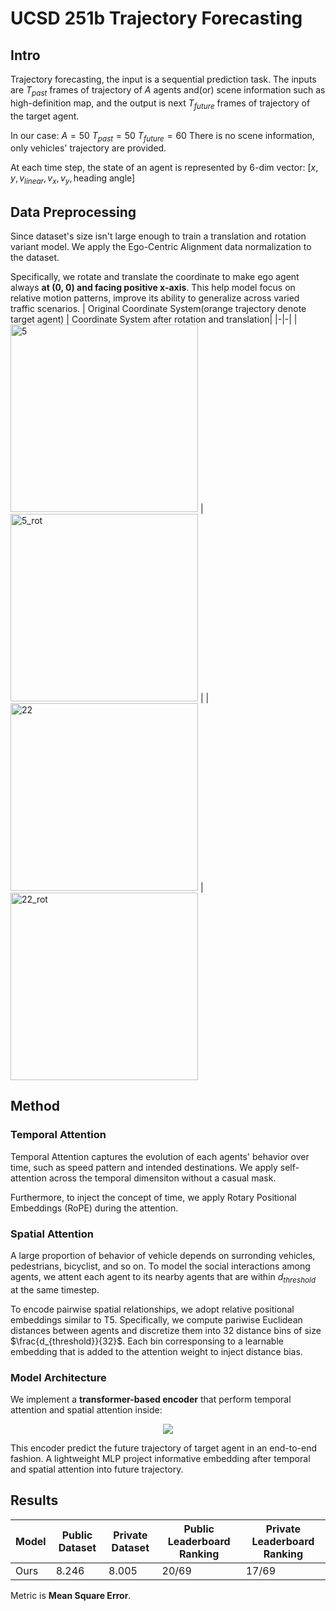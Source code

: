 # UCSD 251b Trajectory Forecasting
## Intro
Trajectory forecasting, the input is a sequential prediction task. The inputs are $T_{past}$ frames of trajectory of $A$ agents and(or) scene information such as high-definition map, and the output is next $T_{future}$ frames of trajectory of the target agent.

In our case:
$A = 50$
$T_{past} = 50$
$T_{future} = 60$
There is no scene information, only vehicles' trajectory are provided.

At each time step, the state of an agent is represented by 6-dim vector: 
$[x, y, v_{linear}, v_x, v_y, \text{heading angle}]$

## Data Preprocessing
Since dataset's size isn't large enough to train a translation and rotation variant model. We apply the Ego-Centric Alignment data normalization to the dataset.


Specifically, we rotate and translate the coordinate to make ego agent always **at (0, 0) and facing positive x-axis**. This help model focus on relative motion patterns, improve its ability to generalize across varied traffic scenarios.
| Original Coordinate System(orange trajectory denote target agent) | Coordinate System after rotation and translation|
|-|-|
| <img width="300" height="300" alt="5" src="https://github.com/user-attachments/assets/2c8daf06-e913-4ec6-acb6-bf40683e464d" /> | <img width="300" height="300" alt="5_rot" src="https://github.com/user-attachments/assets/70ab59d7-7af8-4316-9d56-f554ae2c4ce6" /> |
| <img width="300" height="300" alt="22" src="https://github.com/user-attachments/assets/a1742290-5d98-4531-8f19-7cc5ed5f072e" /> | <img width="300" height="300" alt="22_rot" src="https://github.com/user-attachments/assets/499109e2-65dd-4639-bd59-1017a6fcd9fa" />



## Method
### Temporal Attention
Temporal Attention captures the evolution of each agents' behavior over time, such as speed pattern and intended destinations. We apply self-attention across the temporal dimensiton without a casual mask.

Furthermore, to inject the concept of time, we apply Rotary Positional Embeddings (RoPE) during the attention.

### Spatial Attention
A large proportion of behavior of vehicle depends on surronding vehicles, pedestrians, bicyclist, and so on. To model the social interactions among agents, we attent each agent to its nearby agents that are within $d_{threshold}$ at the same timestep.

To encode pairwise spatial relationships, we adopt relative positional embeddings similar to T5. Specifically, we compute pariwise Euclidean distances between agents and discretize them into 32 distance bins of size $\frac{d_{threshold}}{32}$. Each bin corresponsing to a learnable embedding that is added to the attention weight to inject distance bias.

### Model Architecture
We implement a **transformer-based encoder** that perform temporal attention and spatial attention inside:
<center><img src="https://hackmd.io/_uploads/By5sM3gHxg.png" /></center>

This encoder predict the future trajectory of target agent in an end-to-end fashion. A lightweight MLP project informative embedding after temporal and spatial attention into future trajectory.

## Results
| Model |  Public Dataset | Private Dataset | Public Leaderboard Ranking | Private Leaderboard Ranking|
|-|-|-|-|-|
|Ours|8.246|8.005|20/69|17/69|

Metric is **Mean Square Error**.




